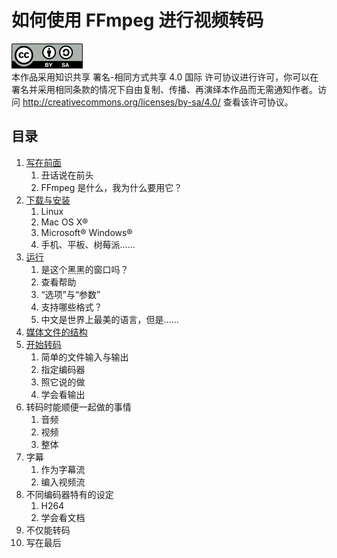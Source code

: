 # 如何使用 FFmpeg 进行视频转码

![CC-BY-SA](image/by-sa.png)  
本作品采用知识共享 署名-相同方式共享 4.0 国际 许可协议进行许可，你可以在署名并采用相同条款的情况下自由复制、传播、再演绎本作品而无需通知作者。访问 <http://creativecommons.org/licenses/by-sa/4.0/> 查看该许可协议。

## 目录
1.	[写在前面](01-write-in-front.md)
	1.	丑话说在前头
	2.	FFmpeg 是什么，我为什么要用它？
2.	[下载与安装](02-download-and-install.md)
	1.	Linux
	2.	Mac OS X&reg;
	3.	Microsoft&reg; Windows&reg;
	4.	手机、平板、树莓派……
3.	[运行](03-execute.md)
	1.	是这个黑黑的窗口吗？
	2.	查看帮助
	3.	“选项”与“参数”
	4.	支持哪些格式？
	5.	中文是世界上最美的语言，但是……
4.	[媒体文件的结构](04-media-file-structure.md)
5.	[开始转码](05-start-converting.md)
	1.	简单的文件输入与输出
	2.	指定编码器
	3.	照它说的做
	4.	学会看输出
6.	转码时能顺便一起做的事情
	1.	音频
	2.	视频
	3.	整体
7.	字幕
	1.	作为字幕流
	2.	编入视频流
8.	不同编码器特有的设定
	1.	H264
	2.	学会看文档
9.	不仅能转码
10.	写在最后
